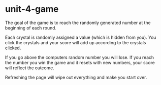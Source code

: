 # unit-4-game
 

The goal of the game is to reach the randomly generated number at the beginning of each round. 

Each crystal is randomly assigned a value (which is hidden from you). You click the crystals and your score will add up according to the crystals clicked.

If you go above the computers random number you will lose. If you reach the number you win the game and it resets with new numbers, your score will reflect the outcome.

Refreshing the page will wipe out everything and make you start over.
